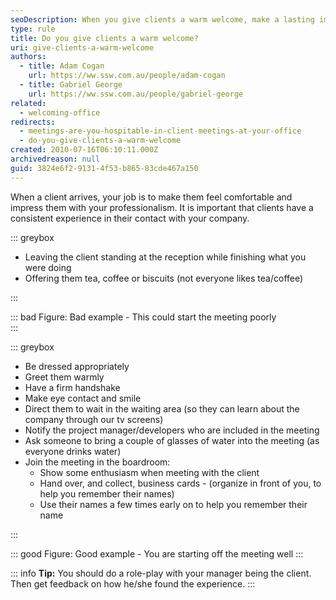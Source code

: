 ```yaml
---
seoDescription: When you give clients a warm welcome, make a lasting impression and set the tone for a successful meeting.
type: rule
title: Do you give clients a warm welcome?
uri: give-clients-a-warm-welcome
authors:
  - title: Adam Cogan
    url: https://ww.ssw.com.au/people/adam-cogan
  - title: Gabriel George
    url: https://ww.ssw.com.au/people/gabriel-george
related:
  - welcoming-office
redirects:
  - meetings-are-you-hospitable-in-client-meetings-at-your-office
  - do-you-give-clients-a-warm-welcome
created: 2010-07-16T06:10:11.000Z
archivedreason: null
guid: 3824e6f2-9131-4f53-b865-83cde467a150
---
```


When a client arrives, your job is to make them feel comfortable and impress them with your professionalism. It is important that clients have a consistent experience in their contact with your company.

<!--endintro-->

::: greybox

- Leaving the client standing at the reception while finishing what you were doing
- Offering them tea, coffee or biscuits (not everyone likes tea/coffee)

:::

::: bad
Figure: Bad example - This could start the meeting poorly  
:::

::: greybox

- Be dressed appropriately
- Greet them warmly
- Have a firm handshake
- Make eye contact and smile
- Direct them to wait in the waiting area (so they can learn about the company through our tv screens)
- Notify the project manager/developers who are included in the meeting
- Ask someone to bring a couple of glasses of water into the meeting (as everyone drinks water)
- Join the meeting in the boardroom:
  - Show some enthusiasm when meeting with the client
  - Hand over, and collect, business cards - (organize in front of you, to help you remember their names)
  - Use their names a few times early on to help you remember their name

:::

::: good
Figure: Good example - You are starting off the meeting well
:::

::: info
**Tip:** You should do a role-play with your manager being the client. Then get feedback on how he/she found the experience.
:::
